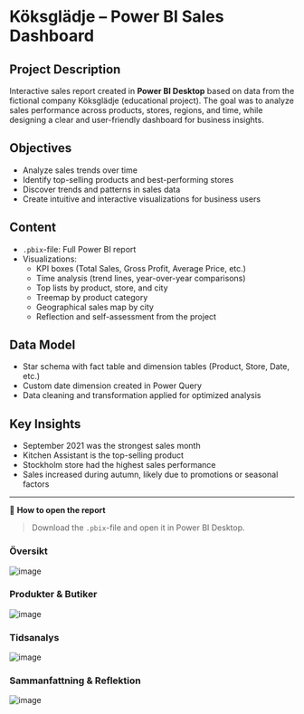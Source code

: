# Köksglädje – Power BI Sales Dashboard

## Project Description
Interactive sales report created in **Power BI Desktop** based on data from the fictional company Köksglädje (educational project). The goal was to analyze sales performance across products, stores, regions, and time, while designing a clear and user-friendly dashboard for business insights.

## Objectives
- Analyze sales trends over time
- Identify top-selling products and best-performing stores
- Discover trends and patterns in sales data
- Create intuitive and interactive visualizations for business users

## Content
- `.pbix`-file: Full Power BI report
- Visualizations:
  - KPI boxes (Total Sales, Gross Profit, Average Price, etc.)
  - Time analysis (trend lines, year-over-year comparisons)
  - Top lists by product, store, and city
  - Treemap by product category
  - Geographical sales map by city
  - Reflection and self-assessment from the project

## Data Model
- Star schema with fact table and dimension tables (Product, Store, Date, etc.)
- Custom date dimension created in Power Query
- Data cleaning and transformation applied for optimized analysis

## Key Insights
- September 2021 was the strongest sales month
- Kitchen Assistant is the top-selling product
- Stockholm store had the highest sales performance
- Sales increased during autumn, likely due to promotions or seasonal factors


---

📎 **How to open the report**  
> Download the `.pbix`-file and open it in Power BI Desktop.

### Översikt
![image](https://github.com/user-attachments/assets/c34a7413-4084-42a6-93fa-df9ba22caff9)

### Produkter & Butiker
![image](https://github.com/user-attachments/assets/a1a914d4-a0f1-47e6-90be-a4e55c828836)

### Tidsanalys
![image](https://github.com/user-attachments/assets/1e08f748-ca7e-4fa9-9054-f49d8f38f8c8)

### Sammanfattning & Reflektion
![image](https://github.com/user-attachments/assets/c8e2461e-fa95-475c-bf5e-f0564cc8ee6b)
